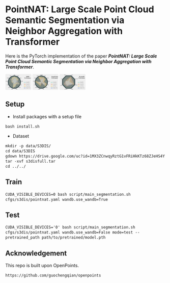 # PointNAT: Large Scale Point Cloud Semantic Segmentation via Neighbor Aggregation with Transformer

Here is the PyTorch implementation of the paper **_PointNAT: Large Scale Point Cloud Semantic Segmentation via Neighbor Aggregation with Transformer_**.

<div align='left'>
<img src="fig.jpg" alt="teaser" width="50%" />
</div>

## Setup
- Install packages with a setup file
```
bash install.sh
```
- Dataset
```
mkdir -p data/S3DIS/
cd data/S3DIS
gdown https://drive.google.com/uc?id=1MX3ZCnwqyRztG1vFRiHkKTz68ZJeHS4Y
tar -xvf s3disfull.tar
cd ../../
```

## Train
```
CUDA_VISIBLE_DEVICES=0 bash script/main_segmentation.sh cfgs/s3dis/pointnat.yaml wandb.use_wandb=True
```
## Test
```
CUDA_VISIBLE_DEVICES='0' bash script/main_segmentation.sh cfgs/s3dis/pointnat.yaml wandb.use_wandb=False mode=test --pretrained_path path/to/pretrained/model.pth
```


## Acknowledgement
This repo is built upon OpenPoints.
```
https://github.com/guochengqian/openpoints
```
